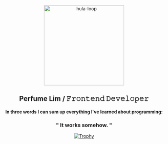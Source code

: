 
<div align="center">
  
<img src='https://i.ibb.co/1Q79mGt/hula-loop-octodex03.gif' alt="hula-loop" width="250" >

<h2> Perfume Lim / 𝙵𝚛𝚘𝚗𝚝𝚎𝚗𝚍 𝙳𝚎𝚟𝚎𝚕𝚘𝚙𝚎𝚛</h2>
<h4>
In three words I can sum up everything I've learned about programming:
</h4>
<h3>
" It works somehow. "
</h3>

<div align="center" >
  <a href="https://github.com/perfumelim"> 
    <img alt="Trophy"  src="https://github-profile-trophy.vercel.app/?username=perfumelim&theme=buddhism&rank=A,AA,AAA" 
    />
  </a>
</div>  
 

</div>
